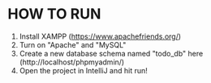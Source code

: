 # HOW TO RUN
1. Install XAMPP (https://www.apachefriends.org/)
2. Turn on "Apache" and "MySQL"
3. Create a new database schema named "todo_db" here (http://localhost/phpmyadmin/)
4. Open the project in IntelliJ and hit run!